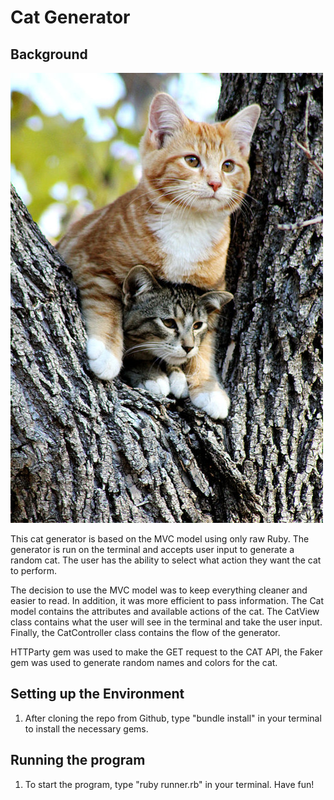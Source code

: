 # Cat Generator

## Background

![Alt text](img/cat_image.jpg)

This cat generator is based on the MVC model using only raw Ruby. The generator is run on the terminal and accepts user input to generate a random cat. The user has the ability to select what action they want the cat to perform. 


The decision to use the MVC model was to keep everything cleaner and easier to read. In addition, it was more efficient to pass information. The Cat model contains the attributes and available actions of the cat. The CatView class contains what the user will see in the terminal and take the user input. Finally, the CatController class contains the flow of the generator.  


HTTParty gem was used to make the GET request to the CAT API, the Faker gem was used to generate random names and colors for the cat. 

## Setting up the Environment

1. After cloning the repo from Github, type "bundle install" in your terminal to install the necessary gems.

## Running the program

1. To start the program, type "ruby runner.rb" in your terminal. Have fun!